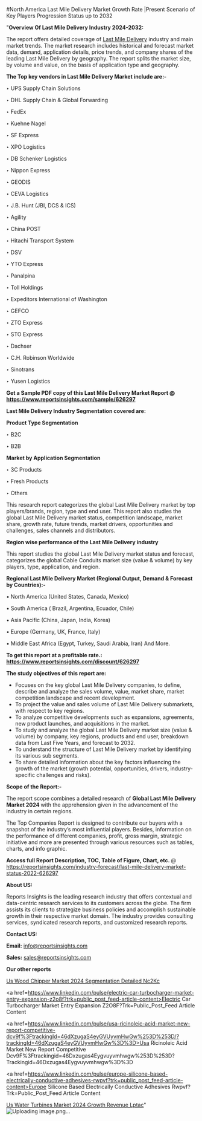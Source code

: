 #North America Last Mile Delivery Market Growth Rate |Present Scenario of Key Players Progression Status up to 2032

"<strong>Overview Of Last Mile Delivery Industry 2024-2032:</strong>

The report offers detailed coverage of <a href=https://www.reportsinsights.com/sample/626297>Last Mile Delivery</a> industry and main market trends. The market research includes historical and forecast market data, demand, application details, price trends, and company shares of the leading Last Mile Delivery by geography. The report splits the market size, by volume and value, on the basis of application type and geography.

<strong>The Top key vendors in Last Mile Delivery Market include are:- </strong>

‣ UPS Supply Chain Solutions

‣ DHL Supply Chain & Global Forwarding

‣ FedEx

‣ Kuehne  Nagel

‣ SF Express

‣ XPO Logistics

‣ DB Schenker Logistics

‣ Nippon Express

‣ GEODIS

‣ CEVA Logistics

‣ J.B. Hunt (JBI, DCS & ICS)

‣ Agility

‣ China POST

‣ Hitachi Transport System

‣ DSV

‣ YTO Express

‣ Panalpina

‣ Toll Holdings

‣ Expeditors International of Washington

‣ GEFCO

‣ ZTO Express

‣ STO Express

‣ Dachser

‣ C.H. Robinson Worldwide

‣ Sinotrans

‣ Yusen Logistics

<strong>Get a Sample PDF copy of this Last Mile Delivery Market Report </strong><strong>@ <a href=https://www.reportsinsights.com/sample/626297 style=color:#0000ff;>https://www.reportsinsights.com/sample/626297</a> </strong>

<strong>Last Mile Delivery Industry Segmentation covered are:</strong>

<strong>Product Type Segmentation</strong>

‣    B2C

‣ B2B

<strong>Market by Application Segmentation</strong>

‣   3C Products

‣ Fresh Products

‣ Others

This research report categorizes the global Last Mile Delivery market by top players/brands, region, type and end user. This report also studies the global Last Mile Delivery market status, competition landscape, market share, growth rate, future trends, market drivers, opportunities and challenges, sales channels and distributors.

<strong>Region wise performance of the Last Mile Delivery industry</strong><strong> </strong>

This report studies the global Last Mile Delivery market status and forecast, categorizes the global Cable Conduits market size (value &amp; volume) by key players, type, application, and region. 

<strong>Regional Last Mile Delivery Market (Regional Output, Demand &amp; Forecast by Countries):-</strong>

• North America (United States, Canada, Mexico)

• South America ( Brazil, Argentina, Ecuador, Chile)

• Asia Pacific (China, Japan, India, Korea)

• Europe (Germany, UK, France, Italy)

• Middle East Africa (Egypt, Turkey, Saudi Arabia, Iran) And More.

<strong>To get this report at a profitable rate.: <a href=https://www.reportsinsights.com/discount/626297 style=color:#0000ff;>https://www.reportsinsights.com/discount/626297</a></strong>

<strong>The study objectives of this report are:</strong>
<ul>
  <li>Focuses on the key global Last Mile Delivery companies, to define, describe and analyze the sales volume, value, market share, market competition landscape and recent development.</li>
  <li>To project the value and sales volume of Last Mile Delivery submarkets, with respect to key regions.</li>
  <li>To analyze competitive developments such as expansions, agreements, new product launches, and acquisitions in the market.</li>
  <li>To study and analyze the global Last Mile Delivery market size (value &amp; volume) by company, key regions, products and end user, breakdown data from Last Five Years, and forecast to 2032.</li>
  <li>To understand the structure of Last Mile Delivery market by identifying its various sub segments.</li>
  <li>To share detailed information about the key factors influencing the growth of the market (growth potential, opportunities, drivers, industry-specific challenges and risks).</li>
</ul>
<strong>Scope of the Report:-</strong><strong> </strong>

The report scope combines a detailed research of <strong>Global Last Mile Delivery Market 2024 </strong>with the apprehension given in the advancement of the industry in certain regions.

The Top Companies Report is designed to contribute our buyers with a snapshot of the industry’s most influential players. Besides, information on the performance of different companies, profit, gross margin, strategic initiative and more are presented through various resources such as tables, charts, and info graphic.

<strong>Access full Report Description, TOC, Table of Figure, Chart, etc. </strong>@   <a href=https://reportsinsights.com/industry-forecast/last-mile-delivery-market-status-2022-626297 style=color:#0000ff;>https://reportsinsights.com/industry-forecast/last-mile-delivery-market-status-2022-626297</a>

<strong>About US:</strong>

Reports Insights is the leading research industry that offers contextual and data-centric research services to its customers across the globe. The firm assists its clients to strategize business policies and accomplish sustainable growth in their respective market domain. The industry provides consulting services, syndicated research reports, and customized research reports.

<strong>Contact US:</strong>

<p class=""""><b>Email:</b> <a href=mailto:info@reportsinsights.com>info@reportsinsights.com</a></p>
<p class=""""><b>Sales:</b> <a href=mailto:sales@reportsinsights.com>sales@reportsinsights.com</a></p>

<strong>Our other reports</strong>

<a href=https://www.linkedin.com/pulse/us-wood-chipper-market-2024-segmentation-detailed-nc2kc/>Us Wood Chipper Market 2024 Segmentation Detailed Nc2Kc</a>

<a href=https://www.linkedin.com/pulse/electric-car-turbocharger-market-entry-expansion-z2o8f?trk=public_post_feed-article-content>Electric Car Turbocharger Market Entry Expansion Z2O8F?Trk=Public_Post_Feed Article Content</a>

<a href=https://www.linkedin.com/pulse/usa-ricinoleic-acid-market-new-report-competitive-dcv9f%3FtrackingId=46dXzugaS4eyGVUyvmHwGw%253D%253D/?trackingId=46dXzugaS4eyGVUyvmHwGw%3D%3D>Usa Ricinoleic Acid Market New Report Competitive Dcv9F%3Ftrackingid=46Dxzugas4Eygvuyvmhwgw%253D%253D?Trackingid=46Dxzugas4Eygvuyvmhwgw%3D%3D</a>

<a href=https://www.linkedin.com/pulse/europe-silicone-based-electrically-conductive-adhesives-rwpvf?trk=public_post_feed-article-content>Europe Silicone Based Electrically Conductive Adhesives Rwpvf?Trk=Public_Post_Feed Article Content</a>

<a href=https://www.linkedin.com/pulse/us-water-turbines-market-2024-growth-revenue-lptac/>Us Water Turbines Market 2024 Growth Revenue Lptac</a>"
![Uploading image.png…]()
